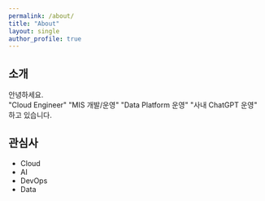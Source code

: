 ```yaml
---
permalink: /about/
title: "About"
layout: single
author_profile: true
---
```


## 소개

안녕하세요.  
<span class="role-container">
<span class="role-text">"Cloud Engineer"</span>
<span class="role-text">"MIS 개발/운영"</span>
<span class="role-text">"Data Platform 운영"</span>
<span class="role-text">"사내 ChatGPT 운영"</span>
</span> 하고 있습니다.

## 관심사

- Cloud
- AI
- DevOps
- Data
